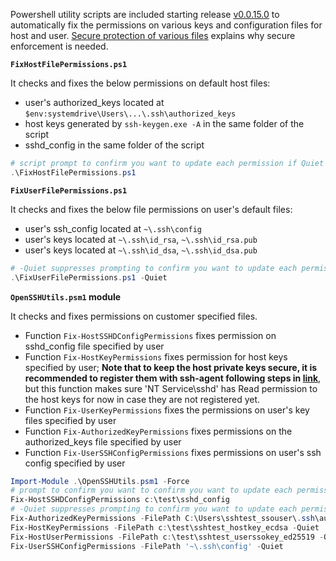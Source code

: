 Powershell utility scripts are included starting release [v0.0.15.0](https://github.com/PowerShell/Win32-OpenSSH/releases/tag/v0.0.15.0) to automatically fix the permissions on various keys and configuration files for host and user. [Secure protection of various files](https://github.com/PowerShell/Win32-OpenSSH/wiki/Security-protection-of-various-files-in-Win32-OpenSSH) explains why secure enforcement is needed.

**`FixHostFilePermissions.ps1`**

It checks and fixes the below permissions on default host files:
 - user's authorized_keys located at `$env:systemdrive\Users\...\.ssh\authorized_keys`
 - host keys generated by `ssh-keygen.exe -A` in the same folder of the script
 - sshd_config in the same folder of the script

```PowerShell
# script prompt to confirm you want to update each permission if Quiet is not specified
.\FixHostFilePermissions.ps1
```

**`FixUserFilePermissions.ps1`**

It checks and fixes the below file permissions on user's default files: 
 - user's ssh_config located at `~\.ssh\config`
 - user's keys located at `~\.ssh\id_rsa`, `~\.ssh\id_rsa.pub`
 - user's keys located at `~\.ssh\id_dsa`, `~\.ssh\id_dsa.pub`

```PowerShell
# -Quiet suppresses prompting to confirm you want to update each permission
.\FixUserFilePermissions.ps1 -Quiet 
```

**`OpenSSHUtils.psm1` module**

It checks and fixes permissions on customer specified files.
 - Function `Fix-HostSSHDConfigPermissions` fixes permission on sshd_config file specified by user
 - Function `Fix-HostKeyPermissions` fixes permission for host keys specified by user; **Note that to keep the host private keys secure, it is recommended to register them with ssh-agent following
steps in [link](https://github.com/PowerShell/Win32-OpenSSH/wiki/Install-Win32-OpenSSH)**, but this function makes sure 'NT Service\sshd' has Read permission to the host keys for now in case they are not registered yet.
 - Function `Fix-UserKeyPermissions` fixes the permissions on user's key files specified by user
 - Function `Fix-AuthorizedKeyPermissions` fixes permissions on the authorized_keys file specified by user
 - Function `Fix-UserSSHConfigPermissions` fixes permissions on user's ssh config specified by user

```PowerShell
Import-Module .\OpenSSHUtils.psm1 -Force
# prompt to confirm you want to confirm you want to update each permission on the file
Fix-HostSSHDConfigPermissions c:\test\sshd_config
# -Quiet suppresses prompting to confirm you want to update each permission on the file
Fix-AuthorizedKeyPermissions -FilePath C:\Users\sshtest_ssouser\.ssh\authorized_keys -Quiet
Fix-HostKeyPermissions -FilePath c:\test\sshtest_hostkey_ecdsa -Quiet
Fix-HostUserPermissions -FilePath c:\test\sshtest_userssokey_ed25519 -Quiet
Fix-UserSSHConfigPermissions -FilePath '~\.ssh\config' -Quiet
```